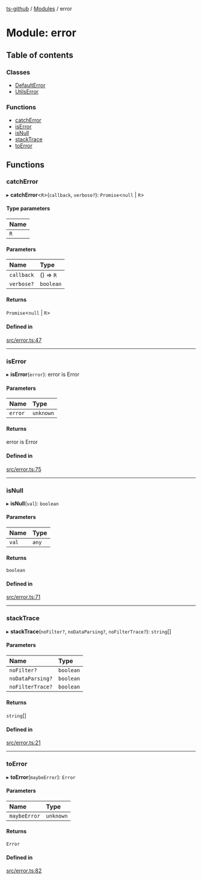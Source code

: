 [ts-github](../README.md) / [Modules](../modules.md) / error

# Module: error

## Table of contents

### Classes

- [DefaultError](../classes/error.DefaultError.md)
- [UtilsError](../classes/error.UtilsError.md)

### Functions

- [catchError](error.md#catcherror)
- [isError](error.md#iserror)
- [isNull](error.md#isnull)
- [stackTrace](error.md#stacktrace)
- [toError](error.md#toerror)

## Functions

### catchError

▸ **catchError**<`R`\>(`callback`, `verbose?`): `Promise`<`null` \| `R`\>

#### Type parameters

| Name |
| :--- |
| `R`  |

#### Parameters

| Name       | Type      |
| :--------- | :-------- |
| `callback` | () => `R` |
| `verbose?` | `boolean` |

#### Returns

`Promise`<`null` \| `R`\>

#### Defined in

[src/error.ts:47](https://github.com/jonathanchowjh/ts-utils/blob/b98ab75/src/error.ts#L47)

---

### isError

▸ **isError**(`error`): error is Error

#### Parameters

| Name    | Type      |
| :------ | :-------- |
| `error` | `unknown` |

#### Returns

error is Error

#### Defined in

[src/error.ts:75](https://github.com/jonathanchowjh/ts-utils/blob/b98ab75/src/error.ts#L75)

---

### isNull

▸ **isNull**(`val`): `boolean`

#### Parameters

| Name  | Type  |
| :---- | :---- |
| `val` | `any` |

#### Returns

`boolean`

#### Defined in

[src/error.ts:71](https://github.com/jonathanchowjh/ts-utils/blob/b98ab75/src/error.ts#L71)

---

### stackTrace

▸ **stackTrace**(`noFilter?`, `noDataParsing?`, `noFilterTrace?`): `string`[]

#### Parameters

| Name             | Type      |
| :--------------- | :-------- |
| `noFilter?`      | `boolean` |
| `noDataParsing?` | `boolean` |
| `noFilterTrace?` | `boolean` |

#### Returns

`string`[]

#### Defined in

[src/error.ts:21](https://github.com/jonathanchowjh/ts-utils/blob/b98ab75/src/error.ts#L21)

---

### toError

▸ **toError**(`maybeError`): `Error`

#### Parameters

| Name         | Type      |
| :----------- | :-------- |
| `maybeError` | `unknown` |

#### Returns

`Error`

#### Defined in

[src/error.ts:82](https://github.com/jonathanchowjh/ts-utils/blob/b98ab75/src/error.ts#L82)
